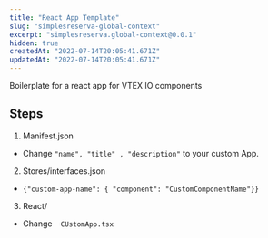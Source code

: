 ```yaml
---
title: "React App Template"
slug: "simplesreserva-global-context"
excerpt: "simplesreserva.global-context@0.0.1"
hidden: true
createdAt: "2022-07-14T20:05:41.671Z"
updatedAt: "2022-07-14T20:05:41.671Z"
---
```

Boilerplate for a react app for VTEX IO components

## Steps

1) Manifest.json
- Change `"name", "title" , "description"` to your custom App.

2) Stores/interfaces.json

- `{"custom-app-name": {
"component": "CustomComponentName"}}`

3) React/
- Change &ensp; `CUstomApp.tsx`